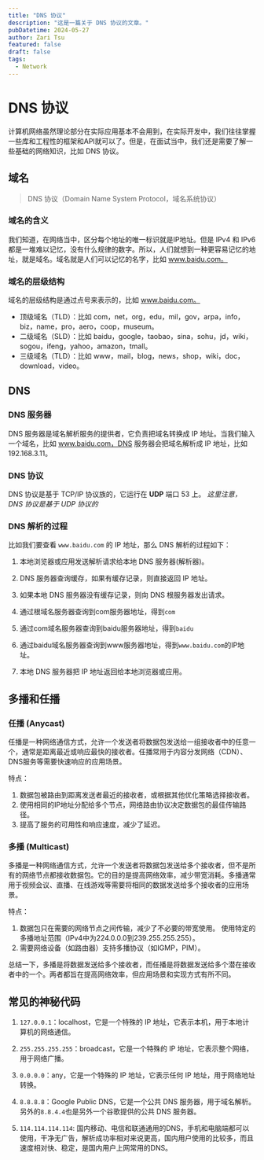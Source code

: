 ```yaml
---
title: "DNS 协议"
description: "这是一篇关于 DNS 协议的文章。"
pubDatetime: 2024-05-27
author: Zari Tsu
featured: false
draft: false
tags:
  - Network
---
```


# DNS 协议  

计算机网络虽然理论部分在实际应用基本不会用到，在实际开发中，我们往往掌握一些库和工程性的框架和API就可以了。但是，在面试当中，我们还是需要了解一些基础的网络知识，比如 DNS 协议。

## 域名

> DNS 协议（Domain Name System Protocol，域名系统协议）

### 域名的含义

我们知道，在网络当中，区分每个地址的唯一标识就是IP地址。但是 IPv4 和 IPv6 都是一堆难以记忆，没有什么规律的数字。所以，人们就想到一种更容易记忆的地址，就是域名。域名就是人们可以记忆的名字，比如 www.baidu.com。

### 域名的层级结构

域名的层级结构是通过点号来表示的，比如 www.baidu.com。

- 顶级域名（TLD）：比如 com，net，org，edu，mil，gov，arpa，info，biz，name，pro，aero，coop，museum。
- 二级域名（SLD）：比如 baidu，google，taobao，sina，sohu，jd，wiki，sogou，ifeng，yahoo，amazon，tmall。
- 三级域名（TLD）：比如 www，mail，blog，news，shop，wiki，doc，download，video。

## DNS

### DNS 服务器

DNS 服务器是域名解析服务的提供者，它负责把域名转换成 IP 地址。当我们输入一个域名，比如 www.baidu.com，DNS 服务器会把域名解析成 IP 地址，比如 192.168.3.11。

### DNS 协议

DNS 协议是基于 TCP/IP 协议族的，它运行在 **UDP**  端口 53 上。
*这里注意，DNS 协议是基于 UDP 协议的*

### DNS 解析的过程

比如我们要查看 `www.baidu.com` 的 IP 地址，那么 DNS 解析的过程如下：

1. 本地浏览器或应用发送解析请求给本地 DNS 服务器(解析器)。

2. DNS 服务器查询缓存，如果有缓存记录，则直接返回 IP 地址。

3. 如果本地 DNS 服务器没有缓存记录，则向 DNS 根服务器发出请求。

4. 通过根域名服务器查询到com服务器地址，得到`com`

5. 通过com域名服务器查询到baidu服务器地址，得到`baidu`

6. 通过baidu域名服务器查询到www服务器地址，得到`www.baidu.com`的IP地址。

7. 本地 DNS 服务器把 IP 地址返回给本地浏览器或应用。

## 多播和任播

### 任播 (Anycast)

任播是一种网络通信方式，允许一个发送者将数据包发送给一组接收者中的任意一个，通常是距离最近或响应最快的接收者。任播常用于内容分发网络（CDN）、DNS服务等需要快速响应的应用场景。

特点：
1. 数据包被路由到距离发送者最近的接收者，或根据其他优化策略选择接收者。
2. 使用相同的IP地址分配给多个节点，网络路由协议决定数据包的最佳传输路径。
3. 提高了服务的可用性和响应速度，减少了延迟。

### 多播 (Multicast)

多播是一种网络通信方式，允许一个发送者将数据包发送给多个接收者，但不是所有的网络节点都接收数据包。它的目的是提高网络效率，减少带宽消耗。多播通常用于视频会议、直播、在线游戏等需要将相同的数据发送给多个接收者的应用场景。

特点：
1. 数据包只在需要的网络节点之间传输，减少了不必要的带宽使用。
使用特定的多播地址范围（IPv4中为224.0.0.0到239.255.255.255）。
2. 需要网络设备（如路由器）支持多播协议（如IGMP，PIM）。


总结一下，多播是将数据发送给多个接收者，而任播是将数据发送给多个潜在接收者中的一个。两者都旨在提高网络效率，但应用场景和实现方式有所不同。

## 常见的神秘代码

1. `127.0.0.1`：localhost，它是一个特殊的 IP 地址，它表示本机，用于本地计算机的网络通信。

2. `255.255.255.255`：broadcast，它是一个特殊的 IP 地址，它表示整个网络，用于网络广播。

3. `0.0.0.0`：any，它是一个特殊的 IP 地址，它表示任何 IP 地址，用于网络地址转换。

4. `8.8.8.8`：Google Public DNS，它是一个公共 DNS 服务器，用于域名解析。另外的`8.8.4.4`也是另外一个谷歌提供的公共 DNS 服务器。

5. `114.114.114.114`: 国内移动、电信和联通通用的DNS，手机和电脑端都可以使用，干净无广告，解析成功率相对来说更高，国内用户使用的比较多，而且速度相对快、稳定，是国内用户上网常用的DNS。